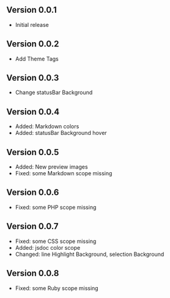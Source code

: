 ## Version 0.0.1

* Initial release

## Version 0.0.2

* Add Theme Tags

## Version 0.0.3

* Change statusBar Background

## Version 0.0.4

* Added: Markdown colors
* Added: statusBar Background hover 

## Version 0.0.5

* Added: New preview images
* Fixed: some Markdown scope missing
 
## Version 0.0.6

* Fixed: some PHP scope missing

## Version 0.0.7

* Fixed: some CSS scope missing
* Added: jsdoc color scope
* Changed: line Highlight Background, selection Background

## Version 0.0.8

* Fixed: some Ruby scope missing

